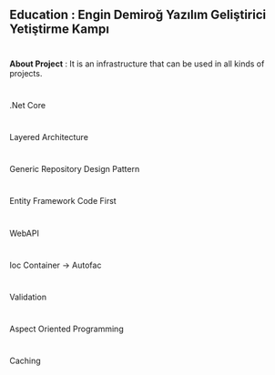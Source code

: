 ## Education :  Engin Demiroğ Yazılım Geliştirici Yetiştirme Kampı
#
**About Project** : It is an infrastructure that can be used in all kinds of projects.
#
.Net Core
#
Layered Architecture
#
Generic Repository Design Pattern
# 
Entity Framework Code First
#
WebAPI
#
Ioc Container -> Autofac
#
Validation
#
Aspect Oriented Programming
#
Caching



